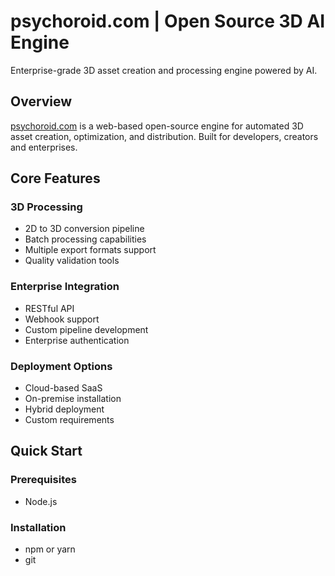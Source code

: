 # psychoroid.com | Open Source 3D AI Engine

Enterprise-grade 3D asset creation and processing engine powered by AI.

## Overview

[psychoroid.com](https://psychoroid.com) is a web-based open-source engine for automated 3D asset creation, optimization, and distribution. Built for developers, creators and enterprises.

## Core Features

### 3D Processing
- 2D to 3D conversion pipeline
- Batch processing capabilities
- Multiple export formats support
- Quality validation tools

### Enterprise Integration
- RESTful API
- Webhook support
- Custom pipeline development
- Enterprise authentication

### Deployment Options
- Cloud-based SaaS
- On-premise installation
- Hybrid deployment
- Custom requirements

## Quick Start

### Prerequisites

- Node.js

### Installation
- npm or yarn
- git